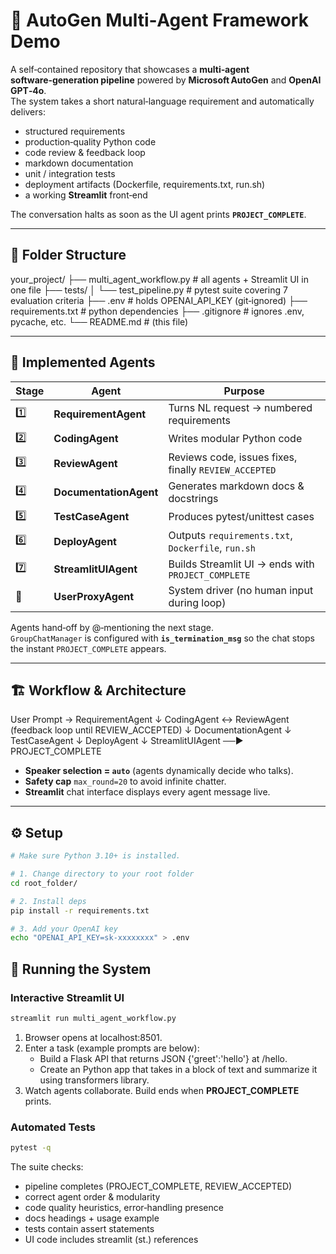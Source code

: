 # 🤖 AutoGen Multi‑Agent Framework Demo

A self‑contained repository that showcases a **multi‑agent software‑generation pipeline** powered by **Microsoft AutoGen** and **OpenAI GPT‑4o**.  
The system takes a short natural‑language requirement and automatically delivers:

- structured requirements
- production‑quality Python code
- code review & feedback loop
- markdown documentation
- unit / integration tests
- deployment artifacts (Dockerfile, requirements.txt, run.sh)
- a working **Streamlit** front‑end

The conversation halts as soon as the UI agent prints **`PROJECT_COMPLETE`**.

---

## 📂 Folder Structure

your_project/
├── multi_agent_workflow.py # all agents + Streamlit UI in one file
├── tests/
│ └── test_pipeline.py # pytest suite covering 7 evaluation criteria
├── .env # holds OPENAI_API_KEY (git‑ignored)
├── requirements.txt # python dependencies
├── .gitignore # ignores .env, pycache, etc.
└── README.md # (this file)

---

## 🧠 Implemented Agents

| Stage | Agent                  | Purpose                                               |
| ----- | ---------------------- | ----------------------------------------------------- |
| 1️⃣    | **RequirementAgent**   | Turns NL request → numbered requirements              |
| 2️⃣    | **CodingAgent**        | Writes modular Python code                            |
| 3️⃣    | **ReviewAgent**        | Reviews code, issues fixes, finally `REVIEW_ACCEPTED` |
| 4️⃣    | **DocumentationAgent** | Generates markdown docs & docstrings                  |
| 5️⃣    | **TestCaseAgent**      | Produces pytest/unittest cases                        |
| 6️⃣    | **DeployAgent**        | Outputs `requirements.txt`, `Dockerfile`, `run.sh`    |
| 7️⃣    | **StreamlitUIAgent**   | Builds Streamlit UI → ends with `PROJECT_COMPLETE`    |
| 👤    | **UserProxyAgent**     | System driver (no human input during loop)            |

Agents hand‑off by @‑mentioning the next stage.  
`GroupChatManager` is configured with **`is_termination_msg`** so the chat stops the instant `PROJECT_COMPLETE` appears.

---

## 🏗️ Workflow & Architecture

User Prompt → RequirementAgent
↓
CodingAgent ↔ ReviewAgent (feedback loop until REVIEW_ACCEPTED)
↓
DocumentationAgent
↓
TestCaseAgent
↓
DeployAgent
↓
StreamlitUIAgent ──▶ PROJECT_COMPLETE

- **Speaker selection = `auto`** (agents dynamically decide who talks).
- **Safety cap** `max_round=20` to avoid infinite chatter.
- **Streamlit** chat interface displays every agent message live.

---

## ⚙️ Setup

```bash
# Make sure Python 3.10+ is installed.

# 1. Change directory to your root folder
cd root_folder/

# 2. Install deps
pip install -r requirements.txt

# 3. Add your OpenAI key
echo "OPENAI_API_KEY=sk-xxxxxxxx" > .env
```

## 🚀 Running the System

### Interactive Streamlit UI

```bash
streamlit run multi_agent_workflow.py
```

1. Browser opens at localhost:8501.
2. Enter a task (example prompts are below):
   - Build a Flask API that returns JSON {'greet':'hello'} at /hello.
   - Create an Python app that takes in a block of text and summarize it using transformers library.
3. Watch agents collaborate. Build ends when **PROJECT_COMPLETE** prints.

### Automated Tests

```bash
pytest -q
```

The suite checks:

- pipeline completes (PROJECT_COMPLETE, REVIEW_ACCEPTED)
- correct agent order & modularity
- code quality heuristics, error‑handling presence
- docs headings + usage example
- tests contain assert statements
- UI code includes streamlit (st.) references
